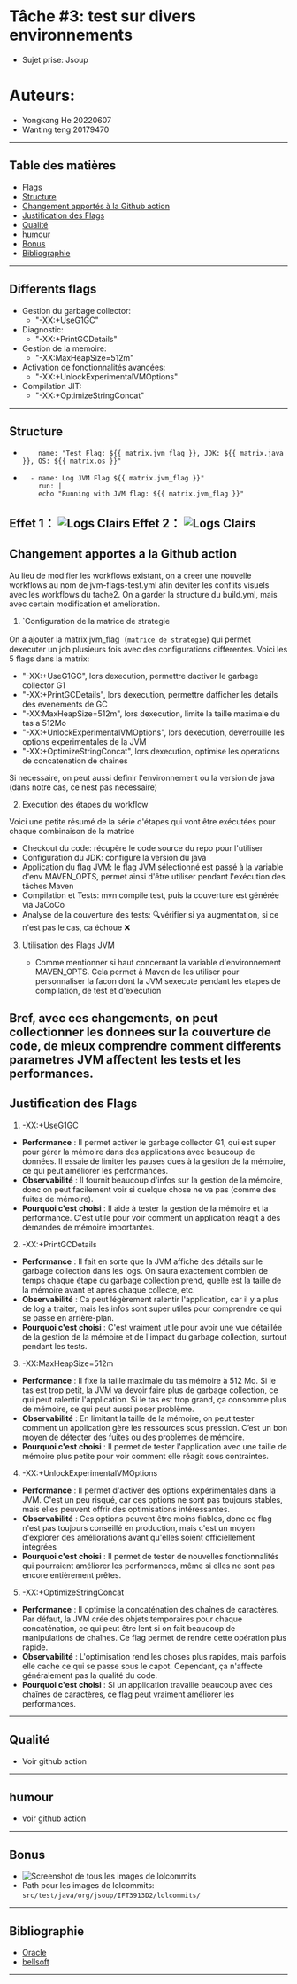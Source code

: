 # Tâche #3: test sur divers environnements
- Sujet prise: Jsoup 

# Auteurs:
- Yongkang He 20220607
- Wanting teng 20179470

---
## Table des matières
- [Flags](#Differents-flags)
- [Structure](#Structure)
- [Changement apportés à la Github action](#Changement-apportes-a-la-Github-action)
- [Justification des Flags](#Justification-des-Flags)
- [Qualité](#Qualité)
- [humour](#humour)
- [Bonus](#Bonus)
- [Bibliographie](#Bibliographie)
---

## Differents flags
- Gestion du garbage collector:
  - "-XX:+UseG1GC"                                    
- Diagnostic:
  - "-XX:+PrintGCDetails"               
- Gestion de la memoire:
  - "-XX:MaxHeapSize=512m"              
- Activation de fonctionnalités avancées:
  - "-XX:+UnlockExperimentalVMOptions"  
- Compilation JIT:
  - "-XX:+OptimizeStringConcat"
---



## Structure
-         name: "Test Flag: ${{ matrix.jvm_flag }}, JDK: ${{ matrix.java }}, OS: ${{ matrix.os }}"
-       - name: Log JVM Flag ${{ matrix.jvm_flag }}"
          run: |
          echo "Running with JVM flag: ${{ matrix.jvm_flag }}"
Effet 1： ![Logs Clairs](assets/logsClairs.png)
Effet 2： ![Logs Clairs](assets/logsClairs2.png)
---




## Changement apportes a la Github action 
Au lieu de modifier les workflows existant, on a creer une nouvelle workflows au nom de jvm-flags-test.yml afin deviter 
les conflits visuels avec les workflows du tache2. On a garder la structure du build.yml, mais avec certain modification 
et amelioration.

1. `Configuration de la matrice de strategie

On a ajouter la matrix jvm_flag（`matrice de strategie`) qui permet dexecuter un job plusieurs 
fois avec des configurations differentes. Voici les  5 flags dans la matrix:

- "-XX:+UseG1GC", lors dexecution, permettre dactiver le garbage collector G1
- "-XX:+PrintGCDetails", lors dexecution, permettre dafficher les details des evenements de GC
- "-XX:MaxHeapSize=512m", lors dexecution, limite la taille maximale du tas a 512Mo
- "-XX:+UnlockExperimentalVMOptions", lors dexecution, deverrouille les options experimentales de la JVM
- "-XX:+OptimizeStringConcat", lors dexecution, optimise les operations de concatenation de chaines

Si necessaire, on peut aussi definir l'environnement ou la version de java (dans notre cas, ce nest pas necessaire)

2. Execution des étapes du workflow

Voici une petite résumé de la série d'étapes qui vont être exécutées pour chaque combinaison de la matrice
- Checkout du code: récupère le code source du repo pour l'utiliser
- Configuration du JDK: configure la version du java
- Application du flag JVM: le flag JVM sélectionné est passé à la variable d'env MAVEN_OPTS, permet ainsi d'être utiliser pendant l'exécution des tâches Maven
- Compilation et Tests: mvn compile test, puis la couverture est générée via JaCoCo
- Analyse de la couverture des tests: 🔍vérifier si ya augmentation, si ce n'est pas le cas, ca échoue ❌

3. Utilisation des Flags JVM

   - Comme mentionner si haut concernant la variable d'environnement MAVEN_OPTS. Cela permet à Maven de les utiliser pour personnaliser la facon dont la JVM sexecute pendant les etapes de compilation, de test et d'execution

Bref, avec ces changements, on peut collectionner les donnees sur la couverture de code, de mieux comprendre comment differents
parametres JVM affectent les tests et les performances.
---


## Justification des Flags
1. -XX:+UseG1GC
- **Performance** : Il permet activer le garbage collector G1, qui est super pour gérer la mémoire dans des applications avec beaucoup de données. Il essaie de limiter les pauses dues à la gestion de la mémoire, ce qui peut améliorer les performances.
- **Observabilité** : Il fournit beaucoup d'infos sur la gestion de la mémoire, donc on peut facilement voir si quelque chose ne va pas (comme des fuites de mémoire).
- **Pourquoi c'est choisi** : Il aide à tester la gestion de la mémoire et la performance. C'est utile pour voir comment un application réagit à des demandes de mémoire importantes.

2. -XX:+PrintGCDetails
- **Performance** : Il fait en sorte que la JVM affiche des détails sur le garbage collection dans les logs. On saura exactement combien de temps chaque étape du garbage collection prend, quelle est la taille de la mémoire avant et après chaque collecte, etc.
- **Observabilité** : Ca peut légèrement ralentir l'application, car il y a plus de log à traiter, mais les infos sont super utiles pour comprendre ce qui se passe en arrière-plan.
- **Pourquoi c'est choisi** : C'est vraiment utile pour avoir une vue détaillée de la gestion de la mémoire et de l'impact du garbage collection, surtout pendant les tests.

3. -XX:MaxHeapSize=512m
- **Performance** : Il fixe la taille maximale du tas mémoire à 512 Mo. Si le tas est trop petit, la JVM va devoir faire plus de garbage collection, ce qui peut ralentir l'application. Si le tas est trop grand, ça consomme plus de mémoire, ce qui peut aussi poser problème.
- **Observabilité** : En limitant la taille de la mémoire, on peut tester comment un application gère les ressources sous pression. C’est un bon moyen de détecter des fuites ou des problèmes de mémoire.
- **Pourquoi c'est choisi** : Il permet de tester l'application avec une taille de mémoire plus petite pour voir comment elle réagit sous contraintes.

4. -XX:+UnlockExperimentalVMOptions
- **Performance** :  Il permet d'activer des options expérimentales dans la JVM. C'est un peu risqué, car ces options ne sont pas toujours stables, mais elles peuvent offrir des optimisations intéressantes.
- **Observabilité** :  Ces options peuvent être moins fiables, donc ce flag n'est pas toujours conseillé en production, mais c'est un moyen d'explorer des améliorations avant qu'elles soient officiellement intégrées
- **Pourquoi c'est choisi** : Il permet de tester de nouvelles fonctionnalités qui pourraient améliorer les performances, même si elles ne sont pas encore entièrement prêtes.
 
5. -XX:+OptimizeStringConcat
- **Performance** : Il optimise la concaténation des chaînes de caractères. Par défaut, la JVM crée des objets temporaires pour chaque concaténation, ce qui peut être lent si on fait beaucoup de manipulations de chaînes. Ce flag permet de rendre cette opération plus rapide.
- **Observabilité** : L'optimisation rend les choses plus rapides, mais parfois elle cache ce qui se passe sous le capot. Cependant, ça n'affecte généralement pas la qualité du code.
- **Pourquoi c'est choisi** : Si un application travaille beaucoup avec des chaînes de caractères, ce flag peut vraiment améliorer les performances.
 
---

## Qualité
- Voir github action
---


## humour
- voir github action
---


## Bonus
- ![Screenshot de tous les images de lolcommits](lolcommits/global.png)
- Path pour les images de lolcommits: `src/test/java/org/jsoup/IFT3913D2/lolcommits/`
---

## Bibliographie
- [Oracle](https://www.oracle.com/java/technologies/javase/vmoptions-jsp.html)
- [bellsoft](https://bell-sw.com/blog/guide-to-jvm-memory-configuration-options/)
---